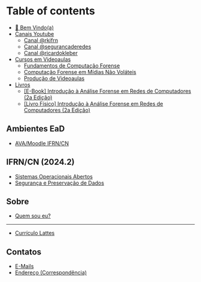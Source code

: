 # Table of contents

* [👋 Bem Vindo(a)](README.md)
* [Canais Youtube](canais-youtube/README.md)
  * [Canal @rkifrn](https://www.youtube.com/@rkifrn)
  * [Canal @segurancaderedes](https://www.youtube.com/@segurancaderedes)
  * [Canal @ricardokleber](https://www.youtube.com/@ricardokleber)
* [Cursos em Videoaulas](cursos-em-videoaulas/README.md)
  * [Fundamentos de Computação Forense](https://www.udemy.com/course/fundamentos-de-computacao-forense/)
  * [Computação Forense em Mídias Não Voláteis](https://www.udemy.com/course/computacao-forense-em-midias/)
  * [Produção de Videoaulas](https://www.udemy.com/course/producao-de-videoaulas/)
* [Livros](livros/README.md)
  * [\[E-Book\] Introdução à Análise Forense em Redes de Computadores (2a Edição)](https://www.amazon.com.br/Introdu%C3%A7%C3%A3o-An%C3%A1lise-Forense-Redes-Computadores-ebook/dp/B0CTXHPHN7)
  * [\[Livro Físico\] Introdução à Análise Forense em Redes de Computadores (2a Edição)](https://www.amazon.com.br/Introdu%C3%A7%C3%A3o-An%C3%A1lise-Forense-Redes-Computadores/dp/B0CTVLTQS4/)

## Ambientes EaD

* [AVA/Moodle IFRN/CN](https://ead.projetos.cn.ifrn.edu.br)

## IFRN/CN (2024.2)

* [Sistemas Operacionais Abertos](https://ricardokleber.gitbook.io/tec1023)
* [Segurança e Preservação de Dados](https://ricardokleber.gitbook.io/tec0700)

## Sobre

* [Quem sou eu?](sobre/quem-sou-eu.md)

***

* [Currículo Lattes](http://lattes.cnpq.br/1198509733142922)

## Contatos

* [E-Mails](contatos/e-mails.md)
* [Endereço (Correspondência)](contatos/endereco-correspondencia.md)
